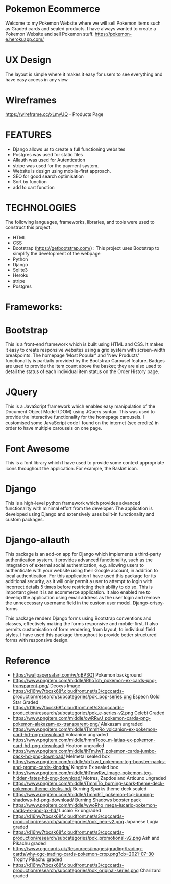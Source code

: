 Pokemon Ecommerce
========
Welcome to my Pokemon Website where we will sell Pokemon items such as Graded cards and sealed products. 
I have always wanted to create a Pokemon Website and sell Pokemon stuff.
https://pokemon-e.herokuapp.com/

UX Design
========
The layout is simple where it makes it easy for users to see everything and have easy access in any view 

Wireframes
========
https://wireframe.cc/xLmyUQ - Products Page

FEATURES 
========

* Django allows us to create a full functioning websites
* Postgres was used for static files 
* Allauth was used for Autentication 
* stripe was used for the payment system. 
* Website is design using mobile-first approach.
* SEO for good search optimisation 
* Sort by function 
* add to cart function 



TECHNOLOGIES 
=============
The following languages, frameworks, libraries, and tools were used to construct this project. 
* HTML
* CSS
* Bootstrap (https://getbootstrap.com/) : This project uses Bootstrap to simplify the development of the webpage
* Python 
* Django
* Sqlite3
* Heroku
* stripe 
* Postgres 

Frameworks:
=============
Bootstrap
==========

This is a front-end framework which is built using HTML and CSS. It makes it easy to create responsive websites using a grid system with screen-width breakpoints.
The homepage 'Most Popular' and 'New Products' functionality is partially provided by the Bootstrap Carousel feature.
Badges are used to provide the item count above the basket; they are also used to detail the status of each individual item status on the Order History page.

JQuery
==========

This is a JavaScript framework which enables easy manipulation of the Document Object Model (DOM) using JQuery syntax.
This was used to provide the interactive functionality for the homepage carousels. I customised some JavaScript code I found on the internet (see credits) in order to have multiple carousels on one page.

Font Awesome
==========

This is a font library which I have used to provide some context appropriate icons throughout the application. For example, the Basket icon.

Django
==========

This is a high-level python framework which provides advanced functionality with minimal effort from the developer.
The application is developed using Django and extensively uses built-in functionality and custom packages.

Django-allauth
==========

This package is an add-on app for Django which implements a third-party authentication system. It provides advanced functionality, such as the integration of external social authentication, e.g. allowing users to authenticate with your website using their Google account, in addition to local authentication.
For this application I have used this package for its additional security, as it will only permit a user to attempt to login with incorrect details 5 times before restricting their ability to do so. This is important given it is an ecommerce application. It also enabled me to develop the application using email address as the user login and remove the unneccessary username field in the custom user model.
Django-crispy-forms

This package renders Django forms using Bootstrap conventions and classes, effectively making the forms responsive and mobile-first.
It also permits customisation of form rendering, from layout, to individual field styles.
I have used this package throughout to provide better structured forms with responsive design.

Reference 
=============
- <https://wallpapersafari.com/w/qBP3Q1> Pokemon background
- <https://www.pngitem.com/middle/iRhoToh_pokemon-ex-cards-png-transparent-png/> Deoxys Image
- <https://d16hw7tbcsk68f.cloudfront.net/s3/cgccards-production/research/subcategories/pok_pop-series.png> Espeon Gold Star Graded
- <https://d16hw7tbcsk68f.cloudfront.net/s3/cgccards-production/research/subcategories/pok_e-series-v2.png> Celebi Graded
- <https://www.pngitem.com/middle/owRRwJ_pokemon-cards-png-pokemon-alakazam-ex-transparent-png/> Alakazam ungraded
- <https://www.pngitem.com/middle/iTmmhRo_volcanion-ex-pokemon-card-hd-png-download/> Volcanion ungraded
- <https://www.pngitem.com/middle/hmmTooo_m-latias-ex-pokemon-card-hd-png-download/> Heatron ungraded
- <https://www.pngitem.com/middle/ihTmJwT_pokemon-cards-jumbo-pack-hd-png-download/> Melmetal sealed box
- <https://www.pngitem.com/middle/xbTxwJ_pokemon-tcg-booster-packs-and-promo-cards-kingdra/> Kingdra Ex sealed box
- <https://www.pngitem.com/middle/ihTmwRw_image-pokemon-tcg-hidden-fates-hd-png-download/> Motres, Zapdos and Articuno ungraded
- <https://www.pngitem.com/middle/iTmmiTo_burning-spark-theme-deck-pokemon-theme-decks-hd/> Burning Sparks theme deck sealed
- <https://www.pngitem.com/middle/iTmmiRT_pokemon-tcg-burning-shadows-hd-png-download/> Burning Shadows booster pack
- <https://www.pngitem.com/middle/wwoRho_mega-lucario-pokemon-cards-ex-and-gx-hd/> Lucaio Ex ungraded
- <https://d16hw7tbcsk68f.cloudfront.net/s3/cgccards-production/research/subcategories/pok_neo-v2.png> Japanese Lugia graded
- <https://d16hw7tbcsk68f.cloudfront.net/s3/cgccards-production/research/subcategories/pok_promotional-v2.png> Ash and Pikachu graded
- <https://www.cgccards.uk/Resources/images/grading/trading-cards/why-cgc-trading-cards-pokemon-crop.png?cb=2021-07-30> Trophy Pikachu graded
- <https://d16hw7tbcsk68f.cloudfront.net/s3/cgccards-production/research/subcategories/pok_original-series.png> Charizard graded